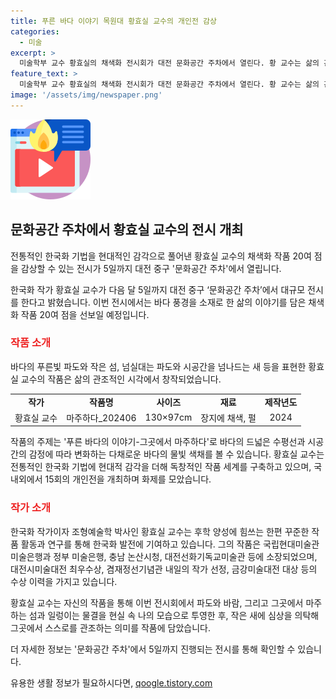 ```yaml
---
title: 푸른 바다 이야기 목원대 황효실 교수의 개인전 감상
categories:
  - 미술
excerpt: >
  미술학부 교수 황효실의 채색화 전시회가 대전 문화공간 주차에서 열린다. 황 교수는 삶의 관조적 시각으로 바다 풍경을 표현하며, 20여 점의 작품을 선보일 예정이다. 그의 작품은 전통적인 한국화에 현대적 감각을 더해 독창적이라 평가받고 있으며, 국내외 15회의 개인전을 개최하고 있는 등 꾸준한 작품 활동으로 한국화 발전에 기여하고 있다. 이번 전시회에서는 푸른 바다의 물빛과 색채를 볼 수 있으며, 작품에는 제주지역에서 영감받은 이야기가 담겨있다.
feature_text: >
  미술학부 교수 황효실의 채색화 전시회가 대전 문화공간 주차에서 열린다. 황 교수는 삶의 관조적 시각으로 바다 풍경을 표현하며, 20여 점의 작품을 선보일 예정이다. 그의 작품은 전통적인 한국화에 현대적 감각을 더해 독창적이라 평가받고 있으며, 국내외 15회의 개인전을 개최하고 있는 등 꾸준한 작품 활동으로 한국화 발전에 기여하고 있다. 이번 전시회에서는 푸른 바다의 물빛과 색채를 볼 수 있으며, 작품에는 제주지역에서 영감받은 이야기가 담겨있다.
image: '/assets/img/newspaper.png'
---
```


<p><img src="/assets/img/news.png" alt="rentncar 속보" /></p>

<h2 data-ke-size="size26">문화공간 주차에서 황효실 교수의 전시 개최</h2>

<p>전통적인 한국화 기법을 현대적인 감각으로 풀어낸 황효실 교수의 채색화 작품 20여 점을 감상할 수 있는 전시가 5일까지 대전 중구 '문화공간 주차'에서 열립니다.</p>

<p data-ke-size="size16">한국화 작가 황효실 교수가 다음 달 5일까지 대전 중구 ‘문화공간 주차’에서 대규모 전시를 한다고 밝혔습니다. 이번 전시에서는 바다 풍경을 소재로 한 삶의 이야기를 담은 채색화 작품 20여 점을 선보일 예정입니다.</p>

<h3><b><span style="color: #ee2323;">작품 소개</span></b></h3>

<p>바다의 푸른빛 파도와 작은 섬, 넘실대는 파도와 시공간을 넘나드는 새 등을 표현한 황효실 교수의 작품은 삶의 관조적인 시각에서 창작되었습니다.</p>

<table>
  <tr>
    <td style="text-align: center; height: 17px;"><b>작가</b></td>
    <td style="text-align: center; height: 17px;"><b>작품명</b></td>
    <td style="text-align: center; height: 17px;"><b>사이즈</b></td>
    <td style="text-align: center; height: 17px;"><b>재료</b></td>
    <td style="text-align: center; height: 17px;"><b>제작년도</b></td>
  </tr>
  <tr>
    <td style="text-align: center; height: 17px;">황효실 교수</td>
    <td style="text-align: center; height: 17px;">마주하다_202406</td>
    <td style="text-align: center; height: 17px;">130×97cm</td>
    <td style="text-align: center; height: 17px;">장지에 채색, 펄</td>
    <td style="text-align: center; height: 17px;">2024</td>
  </tr>
</table>

<p data-ke-size="size16">작품의 주제는 '푸른 바다의 이야기-그곳에서 마주하다'로 바다의 드넓은 수평선과 시공간의 감정에 따라 변화하는 다채로운 바다의 물빛 색채를 볼 수 있습니다. 황효실 교수는 전통적인 한국화 기법에 현대적 감각을 더해 독창적인 작품 세계를 구축하고 있으며, 국내외에서 15회의 개인전을 개최하며 화제를 모았습니다.</p>

<h3><b><span style="color: #ee2323;">작가 소개</span></b></h3>

<p>한국화 작가이자 조형예술학 박사인 황효실 교수는 후학 양성에 힘쓰는 한편 꾸준한 작품 활동과 연구를 통해 한국화 발전에 기여하고 있습니다. 그의 작품은 국립현대미술관 미술은행과 정부 미술은행, 충남 논산시청, 대전선화기독교미술관 등에 소장되었으며, 대전시미술대전 최우수상, 겸재정선기념관 내일의 작가 선정, 금강미술대전 대상 등의 수상 이력을 가지고 있습니다.</p>

<p data-ke-size="size16">황효실 교수는 자신의 작품을 통해 이번 전시회에서 파도와 바람, 그리고 그곳에서 마주하는 섬과 일렁이는 물결을 현실 속 나의 모습으로 투영한 후, 작은 새에 심상을 의탁해 그곳에서 스스로를 관조하는 의미를 작품에 담았습니다.</p>

<p data-ke-size="size16">더 자세한 정보는 '문화공간 주차'에서 5일까지 진행되는 전시를 통해 확인할 수 있습니다.</p>
유용한 생활 정보가 필요하시다면, <a href="https://qoogle.tistory.com" rel="dofollow">qoogle.tistory.com</a>


